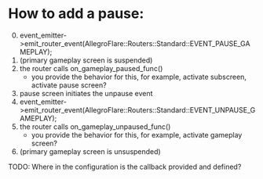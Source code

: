 # How to add a pause:

0) event_emitter->emit_router_event(AllegroFlare::Routers::Standard::EVENT_PAUSE_GAMEPLAY);
  1) (primary gameplay screen is suspended)
  2) the router calls on_gameplay_paused_func()
     - you provide the behavior for this, for example, activate subscreen, activate pause screen?
3) pause screen initiates the unpause event
  4) event_emitter->emit_router_event(AllegroFlare::Routers::Standard::EVENT_UNPAUSE_GAMEPLAY);
  5) the router calls on_gameplay_unpaused_func()
     - you provide the behavior for this, for example, activate gameplay screen?
  1) (primary gameplay screen is unsuspended)


TODO: Where in the configuration is the callback provided and defined?
